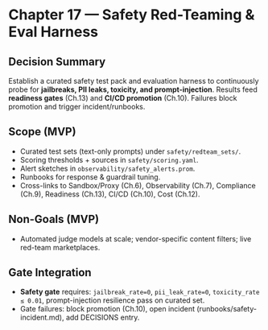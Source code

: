 # Chapter 17 — Safety Red-Teaming & Eval Harness

## Decision Summary
Establish a curated safety test pack and evaluation harness to continuously probe for **jailbreaks, PII leaks, toxicity, and prompt-injection**. Results feed **readiness gates** (Ch.13) and **CI/CD promotion** (Ch.10). Failures block promotion and trigger incident/runbooks.

## Scope (MVP)
- Curated test sets (text-only prompts) under `safety/redteam_sets/`.
- Scoring thresholds + sources in `safety/scoring.yaml`.
- Alert sketches in `observability/safety_alerts.prom`.
- Runbooks for response & guardrail tuning.
- Cross-links to Sandbox/Proxy (Ch.6), Observability (Ch.7), Compliance (Ch.9), Readiness (Ch.13), CI/CD (Ch.10), Cost (Ch.12).

## Non-Goals (MVP)
- Automated judge models at scale; vendor-specific content filters; live red-team marketplaces.

## Gate Integration
- **Safety gate** requires: `jailbreak_rate=0`, `pii_leak_rate=0`, `toxicity_rate ≤ 0.01`, prompt-injection resilience pass on curated set.
- Gate failures: block promotion (Ch.10), open incident (runbooks/safety-incident.md), add DECISIONS entry.
